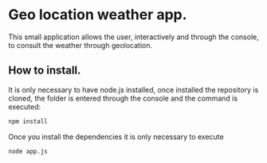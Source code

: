 # Geo location weather app.

This small application allows the user, interactively and through the console, to consult the weather through geolocation.

## How to install.

It is only necessary to have node.js installed, once installed the repository is cloned, the folder is entered through the console and the command is executed:

```bash
npm install
```

Once you install the dependencies it is only necessary to execute

```bash
node app.js
```